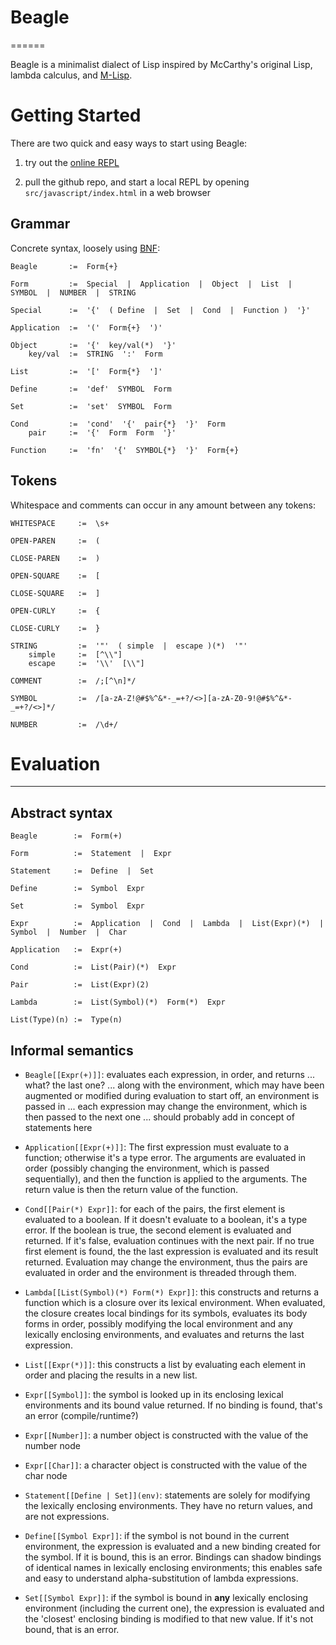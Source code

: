 # Beagle #
======

Beagle is a minimalist dialect of Lisp inspired by McCarthy's original Lisp, 
lambda calculus, and 
[M-Lisp](http://citeseerx.ist.psu.edu/viewdoc/summary?doi=10.1.1.40.4948).


# Getting Started #

There are two quick and easy ways to start using Beagle:

 1. try out the [online REPL](http://mattfenwick.github.com/Beagle)

 2. pull the github repo, and start a local REPL by opening `src/javascript/index.html`
    in a web browser
    

## Grammar ##

Concrete syntax, loosely using [BNF](http://en.wikipedia.org/wiki/Backus%E2%80%93Naur_Form):

    Beagle       :=  Form{+}
    
    Form         :=  Special  |  Application  |  Object  |  List  |  SYMBOL  |  NUMBER  |  STRING
    
    Special      :=  '{'  ( Define  |  Set  |  Cond  |  Function )  '}'

    Application  :=  '('  Form{+}  ')' 
    
    Object       :=  '{'  key/val(*)  '}'
        key/val  :=  STRING  ':'  Form
    
    List         :=  '['  Form{*}  ']'
    
    Define       :=  'def'  SYMBOL  Form

    Set          :=  'set'  SYMBOL  Form

    Cond         :=  'cond'  '{'  pair{*}  '}'  Form
        pair     :=  '{'  Form  Form  '}'

    Function     :=  'fn'  '{'  SYMBOL{*}  '}'  Form{+}
    


## Tokens ##

Whitespace and comments can occur in any amount between any tokens:

    WHITESPACE     :=  \s+

    OPEN-PAREN     :=  (

    CLOSE-PAREN    :=  )

    OPEN-SQUARE    :=  [

    CLOSE-SQUARE   :=  ]

    OPEN-CURLY     :=  {

    CLOSE-CURLY    :=  }
    
    STRING         :=  '"'  ( simple  |  escape )(*)  '"'
        simple     :=  [^\\"]
        escape     :=  '\\'  [\\"]
        
    COMMENT        :=  /;[^\n]*/

    SYMBOL         :=  /[a-zA-Z!@#$%^&*-_=+?/<>][a-zA-Z0-9!@#$%^&*-_=+?/<>]*/

    NUMBER         :=  /\d+/


# Evaluation #
--------------

## Abstract syntax ##

    Beagle        :=  Form(+)
    
    Form          :=  Statement  |  Expr 
    
    Statement     :=  Define  |  Set
    
    Define        :=  Symbol  Expr
    
    Set           :=  Symbol  Expr
    
    Expr          :=  Application  |  Cond  |  Lambda  |  List(Expr)(*)  |  Symbol  |  Number  |  Char
    
    Application   :=  Expr(+) 
    
    Cond          :=  List(Pair)(*)  Expr
    
    Pair          :=  List(Expr)(2)
    
    Lambda        :=  List(Symbol)(*)  Form(*)  Expr
    
    List(Type)(n) :=  Type(n)



## Informal semantics ##

 - `Beagle[[Expr(+)]]`: evaluates each expression, in order, and returns ... what?  the last one? ...
   along with the environment, which may have been augmented or modified during evaluation
   to start off, an environment is passed in ... each expression may change the environment, which
   is then passed to the next one ... should probably add in concept of statements here
   
 - `Application[[Expr(+)]]`: The first expression must evaluate to a function; otherwise it's a type error.
   The arguments are evaluated in order (possibly changing the environment, 
   which is passed sequentially), and then the function is applied to the arguments.  The return
   value is then the return value of the function.
   
 - `Cond[[Pair(*) Expr]]`: for each of the pairs, the first element is evaluated to a boolean.  If it
   doesn't evaluate to a boolean, it's a type error.  If the boolean is true, the second element is evaluated
   and returned.  If it's false, evaluation continues with the next pair.  If no true first element is found,
   the the last expression is evaluated and its result returned.  Evaluation may change the environment, thus the pairs 
   are evaluated in order and the environment is threaded through them.
   
 - `Lambda[[List(Symbol)(*) Form(*) Expr]]`: this constructs and returns a function which is a closure over
   its lexical environment.  When evaluated, the closure creates local bindings for its symbols, evaluates
   its body forms in order, possibly modifying the local environment and any lexically enclosing environments,
   and evaluates and returns the last expression.
   
 - `List[[Expr(*)]]`:  this constructs a list by evaluating each element in order and placing the results
   in a new list.
   
 - `Expr[[Symbol]]`: the symbol is looked up in its enclosing lexical environments and its bound
   value returned.  If no binding is found, that's an error (compile/runtime?)
   
 - `Expr[[Number]]`: a number object is constructed with the value of the number node
 
 - `Expr[[Char]]`: a character object is constructed with the value of the char node
 
 - `Statement[[Define | Set]](env)`:  statements are solely for modifying the lexically enclosing
   environments.  They have no return values, and are not expressions.
   
 - `Define[[Symbol Expr]]`:  if the symbol is not bound in the current environment, the expression is 
   evaluated and a new binding created for the symbol.  If it is bound, this is an error.  Bindings
   can shadow bindings of identical names in lexically enclosing environments; this enables safe and
   easy to understand alpha-substitution of lambda expressions.
   
 - `Set[[Symbol Expr]]`:  if the symbol is bound in **any** lexically enclosing environment (including
   the current one), the expression is evaluated and the 'closest' enclosing binding is modified to
   that new value.  If it's not bound, that is an error.

